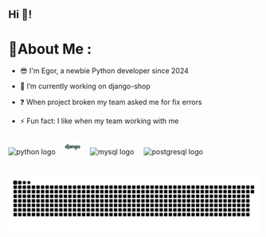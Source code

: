 <h2 align="left">Hi 👋!</h2>

# 💫About Me :
- 😎 I'm Egor, a newbie Python developer since 2024

- 🔭 I’m currently working on django-shop

- ❓ When project broken my team asked me for fix errors  


- ⚡ Fun fact: I like when my team working with me 

###

###

<div align="left">
  <img src="https://cdn.jsdelivr.net/gh/devicons/devicon/icons/python/python-original.svg" height="30" alt="python logo"  />
  <img width="12" />
  <img src="https://raw.githubusercontent.com/devicons/devicon/v2.16.0/icons/django/django-plain-wordmark.svg" height="30" alt="django logo" />
  <img width="12" />
  <img src="https://cdn.jsdelivr.net/gh/devicons/devicon/icons/mysql/mysql-original.svg" height="30" alt="mysql logo"  />
  <img width="12" />
  <img src="https://cdn.jsdelivr.net/gh/devicons/devicon/icons/postgresql/postgresql-original.svg" height="30" alt="postgresql logo"  />
</div>

###

<br clear="both">

<img src="https://raw.githubusercontent.com/megorka/megorka/output/snake.svg" alt="Snake animation" />

###
